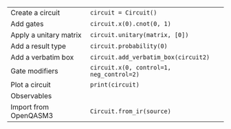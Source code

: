 |                                   |                                             |
| --------------------------------- | ------------------------------------------- |
| Create a circuit                  | `circuit = Circuit()`                       |
| Add gates                         | `circuit.x(0).cnot(0, 1)`                   |
| Apply a unitary matrix | `circuit.unitary(matrix, [0])` |
| Add a result type | `circuit.probability(0)` |
| Add a verbatim box | `circuit.add_verbatim_box(circuit2)` |
| Gate modifiers | `circuit.x(0, control=1, neg_control=2)` |
| Plot a circuit | `print(circuit)` |
| Observables | |
| Import from OpenQASM3 | `Circuit.from_ir(source)` |
